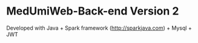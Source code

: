 # MedUmiWeb-Back-end Version 2
Developed with Java + Spark framework (http://sparkjava.com) + Mysql + JWT
